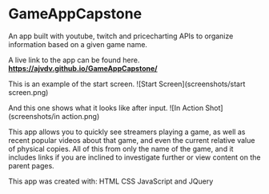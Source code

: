 # GameAppCapstone
An app built with youtube, twitch and pricecharting APIs to organize information based on a given game name.

A live link to the app can be found here.
__https://ajvdv.github.io/GameAppCapstone/__

This is an example of the start screen.
![Start Screen](screenshots/start screen.png)

And this one shows what it looks like after input.
![In Action Shot](screenshots/in action.png)

This app allows you to quickly see streamers playing a game, as well as recent popular videos about that game, and even the current relative value of physical copies.
All of this from only the name of the game, and it includes links if you are inclined to investigate further or view content on the parent pages. 

This app was created with:
HTML
CSS
JavaScript
and JQuery
